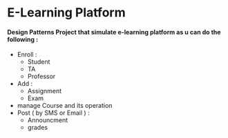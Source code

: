 # E-Learning Platform
#### Design Patterns Project that simulate e-learning platform as u can do the following : ####
  - Enroll : 
    - Student
    - TA
    - Professor
  - Add : 
    - Assignment
    - Exam
  - manage Course and its operation
  - Post ( by SMS or Email ) :
    - Announcment
    - grades
